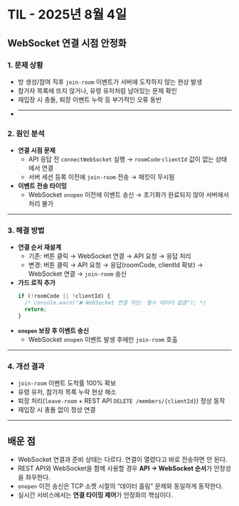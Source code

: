 # TIL - 2025년 8월 4일

## WebSocket 연결 시점 안정화

### 1. 문제 상황

- 방 생성/참여 직후 `join-room` 이벤트가 서버에 도착하지 않는 현상 발생
- 참가자 목록에 뜨지 않거나, 유령 유저처럼 남아있는 문제 확인
- 재입장 시 충돌, 퇴장 이벤트 누락 등 부가적인 오류 동반
- ***

### 2. 원인 분석

- **연결 시점 문제**
  - API 응답 전 `connectWebSocket` 실행 → `roomCode`·`clientId` 값이 없는 상태에서 연결
  - 서버 세션 등록 이전에 `join-room` 전송 → 패킷이 무시됨
- **이벤트 전송 타이밍**
  - WebSocket `onopen` 이전에 이벤트 송신 → 초기화가 완료되지 않아 서버에서 처리 불가

---

### 3. 해결 방법

- **연결 순서 재설계**
  - 기존: 버튼 클릭 → WebSocket 연결 → API 요청 → 응답 처리
  - 변경: 버튼 클릭 → API 요청 → 응답(roomCode, clientId 확보) → WebSocket 연결 → `join-room` 송신
- **가드 로직 추가**
  ```js
  if (!roomCode || !clientId) {
    /* console.warn("❌ WebSocket 연결 차단: 필수 데이터 없음"); */
    return;
  }
  ```
- **`onopen` 보장 후 이벤트 송신**
  - WebSocket `onopen` 이벤트 발생 후에만 `join-room` 호출

---

### 4. 개선 결과

- `join-room` 이벤트 도착률 100% 확보
- 유령 유저, 참가자 목록 누락 현상 해소
- 퇴장 처리(`leave-room` + REST API `DELETE /members/{clientId}`) 정상 동작
- 재입장 시 충돌 없이 정상 연결

---

## 배운 점

- WebSocket 연결과 준비 상태는 다르다. 연결이 열렸다고 바로 전송하면 안 된다.
- REST API와 WebSocket을 함께 사용할 경우 **API → WebSocket 순서**가 안정성을 좌우한다.
- `onopen` 이전 송신은 TCP 소켓 시절의 “데이터 흘림” 문제와 동일하게 동작한다.
- 실시간 서비스에서는 **연결 타이밍 제어**가 안정화의 핵심이다.
